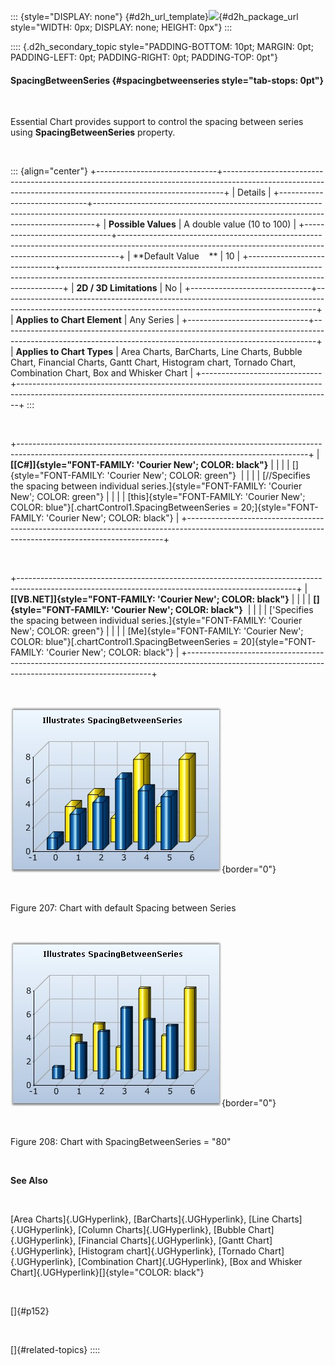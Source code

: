 ::: {style="DISPLAY: none"}
[](ms-xhelp:///?Id=d2h_url_template){#d2h_url_template}![](!package_url!){#d2h_package_url style="WIDTH: 0px; DISPLAY: none; HEIGHT: 0px"}
:::

:::: {.d2h_secondary_topic style="PADDING-BOTTOM: 10pt; MARGIN: 0pt; PADDING-LEFT: 0pt; PADDING-RIGHT: 0pt; PADDING-TOP: 0pt"}
#### SpacingBetweenSeries {#spacingbetweenseries style="tab-stops: 0pt"}

 

Essential Chart provides support to control the spacing between series using **SpacingBetweenSeries** property.

 

::: {align="center"}
+------------------------------+------------------------------------------------------------------------------------------------------------------------------------------------------------+
| Details                                                                                                                                                                                   |
+------------------------------+------------------------------------------------------------------------------------------------------------------------------------------------------------+
| **Possible Values**          | A double value (10 to 100)                                                                                                                                 |
+------------------------------+------------------------------------------------------------------------------------------------------------------------------------------------------------+
| **Default Value    **        | 10                                                                                                                                                         |
+------------------------------+------------------------------------------------------------------------------------------------------------------------------------------------------------+
| **2D / 3D Limitations**      | No                                                                                                                                                         |
+------------------------------+------------------------------------------------------------------------------------------------------------------------------------------------------------+
| **Applies to Chart Element** | Any Series                                                                                                                                                 |
+------------------------------+------------------------------------------------------------------------------------------------------------------------------------------------------------+
| **Applies to Chart Types**   | Area Charts, BarCharts, Line Charts, Bubble Chart, Financial Charts, Gantt Chart, Histogram chart, Tornado Chart, Combination Chart, Box and Whisker Chart |
+------------------------------+------------------------------------------------------------------------------------------------------------------------------------------------------------+
:::

 

+------------------------------------------------------------------------------------------------------------------------------------------------------+
| **[\[C#\]]{style="FONT-FAMILY: 'Courier New'; COLOR: black"}**                                                                                       |
|                                                                                                                                                      |
| []{style="FONT-FAMILY: 'Courier New'; COLOR: green"}                                                                                                 |
|                                                                                                                                                      |
| [//Specifies the spacing between individual series.]{style="FONT-FAMILY: 'Courier New'; COLOR: green"}                                               |
|                                                                                                                                                      |
| [this]{style="FONT-FAMILY: 'Courier New'; COLOR: blue"}[.chartControl1.SpacingBetweenSeries = 20;]{style="FONT-FAMILY: 'Courier New'; COLOR: black"} |
+------------------------------------------------------------------------------------------------------------------------------------------------------+

 

+---------------------------------------------------------------------------------------------------------------------------------------------------+
| **[\[VB.NET\]]{style="FONT-FAMILY: 'Courier New'; COLOR: black"}**                                                                                |
|                                                                                                                                                   |
| **[]{style="FONT-FAMILY: 'Courier New'; COLOR: black"}**                                                                                          |
|                                                                                                                                                   |
| [\'Specifies the spacing between individual series.]{style="FONT-FAMILY: 'Courier New'; COLOR: green"}                                            |
|                                                                                                                                                   |
| [Me]{style="FONT-FAMILY: 'Courier New'; COLOR: blue"}[.chartControl1.SpacingBetweenSeries = 20]{style="FONT-FAMILY: 'Courier New'; COLOR: black"} |
+---------------------------------------------------------------------------------------------------------------------------------------------------+

 

![](ImagesExt/image84_207.jpg){border="0"}

 

Figure 207: Chart with default Spacing between Series

 

![](ImagesExt/image84_208.jpg){border="0"}

 

Figure 208: Chart with SpacingBetweenSeries = \"80\"

 

**See Also**

 

[Area Charts]{.UGHyperlink}, [BarCharts]{.UGHyperlink}, [Line Charts]{.UGHyperlink}, [Column Charts]{.UGHyperlink}, [Bubble Chart]{.UGHyperlink}, [Financial Charts]{.UGHyperlink}, [Gantt Chart]{.UGHyperlink}, [Histogram chart]{.UGHyperlink}, [Tornado Chart]{.UGHyperlink}, [Combination Chart]{.UGHyperlink}, [Box and Whisker Chart]{.UGHyperlink}[]{style="COLOR: black"}

 

[]{#p152} 

 

[]{#related-topics}
::::
